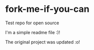 # fork-me-if-you-can
Test repo for open source

I'm a simple readme file :)!

The original project was updated :o!
